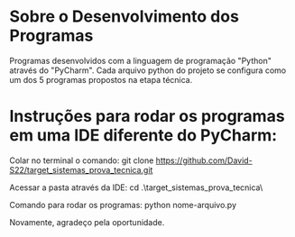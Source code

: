 # Sobre o Desenvolvimento dos Programas
Programas desenvolvidos com a linguagem de programação "Python" através do "PyCharm".
Cada arquivo python do projeto se configura como um dos 5 programas propostos na etapa técnica.


# Instruções para rodar os programas em uma IDE diferente do PyCharm:
Colar no terminal o comando: git clone https://github.com/David-S22/target_sistemas_prova_tecnica.git

Acessar a pasta através da IDE: cd .\target_sistemas_prova_tecnica\

Comando para rodar os programas: python nome-arquivo.py

Novamente, agradeço pela oportunidade.
